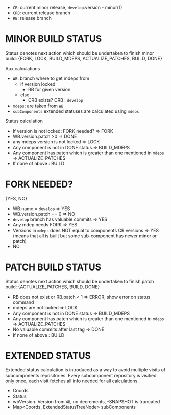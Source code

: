 - `CR`: current minor release,  `develop`.version - minor(1)
- `CRB`: current release branch
- `RB`: release branch

# MINOR BUILD STATUS

Status denotes next action which should be undertaken to finish minor build: {FORK, LOCK, BUILD_MDEPS, ACTUALIZE_PATCHES, BUILD, DONE}

Aux calculations

- `WB`: branch where to get mdeps from
  - if version locked 
    - RB for given version
  - else 
    - CRB exists? CRB : `develop`
- `mdeps`: are taken from `WB`
- `subComponents` extended statuses are calculated using `mdeps`

Status calculation

- If version is not locked: FORK needed? => FORK
- WB.version.patch >0 => DONE
- any mdeps version is not locked => LOCK
- Any component is not in DONE status => BUILD_MDEPS
- Any component has patch which is greater than one mentioned in `mdeps` => ACTUALIZE_PATCHES
- If none of above : BUILD

# FORK NEEDED?

{YES, NO}

- WB.name = `develop` => YES
- WB.version.patch == 0 => NO
- `develop` branch has valuable commits => YES
- Any mdep needs FORK => YES
- Versions in `mdeps` does NOT equal to components CR versions => YES (means that all is built but some sub-component has newer minor or patch)
- NO

# PATCH BUILD STATUS

Status denotes next action which should be undertaken to finish patch build: {ACTUALIZE_PATCHES, BUILD, DONE}

- RB does not exist or RB.patch < 1 => ERROR, show error on status command
- mdeps are not locked  => LOCK
- Any component is not in DONE status => BUILD_MDEPS
- Any component has patch which is greater than one mentioned in `mdeps` => ACTUALIZE_PATCHES
- No valuable commits after last tag => DONE
- If none of above : BUILD

# EXTENDED STATUS 

Extended status calculation is introduced as a way to avoid multiple visits of subcomponents repositories. Every subcomponent repository is visitied only once, each visit fetches all info needed for all calculations.

  - Coords
  - Status
  - wbVersion. Version from `WB`, no decrements, -SNAPSHOT is truncated
  - Map<Coords, ExtendedStatusTreeNode> subComponents
